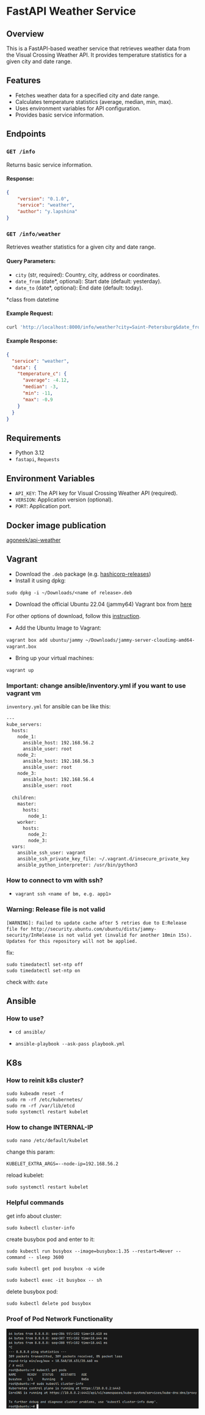 # FastAPI Weather Service

## Overview
This is a FastAPI-based weather service that retrieves weather data from the Visual Crossing Weather API. It provides temperature statistics for a given city and date range.

## Features
- Fetches weather data for a specified city and date range.
- Calculates temperature statistics (average, median, min, max).
- Uses environment variables for API configuration.
- Provides basic service information.

## Endpoints

### `GET /info`
Returns basic service information.

#### Response:
```json
{
    "version": "0.1.0",
    "service": "weather",
    "author": "y.lapshina"
}
```

### `GET /info/weather`
Retrieves weather statistics for a given city and date range.

#### Query Parameters:
- `city` (str, required): Country, city, address or coordinates.
- `date_from` (date*, optional): Start date (default: yesterday).
- `date_to` (date*, optional): End date (default: today).

*class from datetime

#### Example Request:
```bash
curl 'http://localhost:8000/info/weather?city=Saint-Petersburg&date_from=2024-02-19&date_to=2024-02-20'

```

#### Example Response:
```json
{
  "service": "weather",
  "data": {
    "temperature_c": {
      "average": -4.12,
      "median": -3,
      "min": -11,
      "max": -0.9
    }
  }
}
```

## Requirements
- Python 3.12
- `fastapi`, `Requests`


## Environment Variables
- `API_KEY`: The API key for Visual Crossing Weather API (required).
- `VERSION`: Application version (optional).
- `PORT`: Application port.

## Docker image publication
[agoneek/api-weather](https://hub.docker.com/repository/docker/agoneek/api-weather/general)

## Vagrant
- Download the `.deb` package (e.g. [hashicorp-releases](https://hashicorp-releases.mcs.mail.ru/vagrant/2.4.0/))
- Install it using dpkg:

`sudo dpkg -i ~/Downloads/<name of release>.deb `

- Download the official Ubuntu 22.04 (jammy64) Vagrant box from [here](https://portal.cloud.hashicorp.com/vagrant/discover/ubuntu/jammy64)

For other options of download, follow this [instruction](https://dunaevsky-ms.ru/posts/0053-vagrant-images/).

- Add the Ubuntu Image to Vagrant:

`vagrant box add ubuntu/jammy ~/Downloads/jammy-server-cloudimg-amd64-vagrant.box`
- Bring up your virtual machines:

`vagrant up`

### **Important**: change ansible/inventory.yml if you want to use vagrant vm

`inventory.yml` for ansible can be like this:
```
---
kube_servers:
  hosts:
    node_1:
      ansible_host: 192.168.56.2
      ansible_user: root
    node_2:
      ansible_host: 192.168.56.3
      ansible_user: root
    node_3:
      ansible_host: 192.168.56.4
      ansible_user: root

  children:
    master:
      hosts:
        node_1:
    worker:
      hosts:
        node_2:
        node_3:
  vars:
    ansible_ssh_user: vagrant
    ansible_ssh_private_key_file: ~/.vagrant.d/insecure_private_key
    ansible_python_interpreter: /usr/bin/python3

```
### **How to connect to vm with ssh?**
- `vagrant ssh <name of bm, e.g. app1>`

### **Warning: Release file is not valid**
```
[WARNING]: Failed to update cache after 5 retries due to E:Release file for http://security.ubuntu.com/ubuntu/dists/jammy-security/InRelease is not valid yet (invalid for another 10min 15s). Updates for this repository will not be applied.
```

fix:
```
sudo timedatectl set-ntp off
sudo timedatectl set-ntp on
```
check with: `date`
## Ansible
### **How to use?**

- `cd ansible/`

- `ansible-playbook --ask-pass playbook.yml`

## K8s
### **How to reinit k8s cluster?**
```
sudo kubeadm reset -f
sudo rm -rf /etc/kubernetes/
sudo rm -rf /var/lib/etcd
sudo systemctl restart kubelet
```

### **How to change INTERNAL-IP**
```
sudo nano /etc/default/kubelet
```
change this param:
```
KUBELET_EXTRA_ARGS=--node-ip=192.168.56.2
```

reload kubelet:
```
sudo systemctl restart kubelet
```

### **Helpful commands**
get info about cluster:
```
sudo kubectl cluster-info
```

create busybox pod and enter to it:
```
sudo kubectl run busybox --image=busybox:1.35 --restart=Never --command -- sleep 3600
```
```
sudo kubectl get pod busybox -o wide
```
```
sudo kubectl exec -it busybox -- sh
```

delete busybox pod:
```
sudo kubectl delete pod busybox
```
### **Proof of Pod Network Functionality**
![img1](img/image1.png)